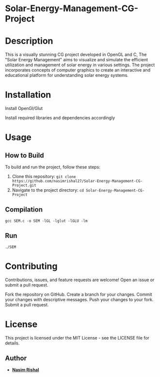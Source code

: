 # Solar-Energy-Management-CG-Project

# Description

This is a visually stunning CG project developed in OpenGL and C, The "Solar Energy Management" aims to visualize and simulate the efficient utilization and management of solar energy in various settings. The project incorporates concepts of computer graphics to create an interactive and educational platform for understanding solar energy systems. 

# Installation

Install OpenGl/Glut

Install required libraries and dependencies accordingly

# Usage

## How to Build

To build and run the project, follow these steps:

1. Clone this repository: `git clone https://github.com/nasimrishal27/Solar-Energy-Management-CG-Project.git`
2. Navigate to the project directory: `cd Solar-Energy-Management-CG-Project`

## Compilation 

```gcc SEM.c -o SEM -lGL -lglut -lGLU -lm```

## Run

```./SEM```

# Contributing
     
Contributions, issues, and feature requests are welcome! Open an issue or submit a pull request.

Fork the repository on GitHub.
Create a branch for your changes.
Commit your changes with descriptive messages.
Push your changes to your fork.
Submit a pull request.

# License

This project is licensed under the MIT License - see the LICENSE file for details.


## Author

- **[Nasim Rishal](https://github.com/nasimrishal27)** 
